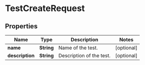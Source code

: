 # TestCreateRequest

## Properties
Name | Type | Description | Notes
------------ | ------------- | ------------- | -------------
**name** | **String** | Name of the test. |  [optional]
**description** | **String** | Description of the test. |  [optional]
